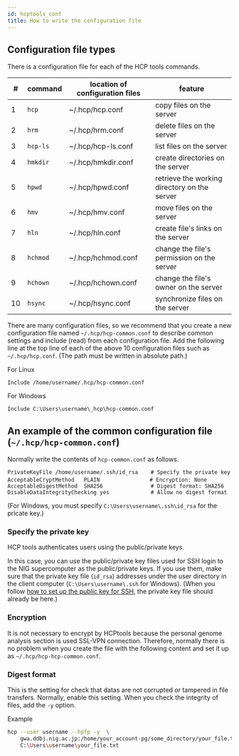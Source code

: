 ```yaml
---
id: hcptools_conf
title: How to write the configuration file
---
```



## Configuration file types

There is a configuration file for each of the HCP tools commands.

| #| command  |location of configuration files| feature                                          |
|--|----------|-------------------------------|--------------------------------------------------|
| 1| `hcp`    |~/.hcp/hcp.conf                | copy files on the server                         |
| 2| `hrm`    |~/.hcp/hrm.conf                | delete files on the server                       |
| 3| `hcp-ls` |~/.hcp/hcp-ls.conf             | list files on the server                         |
| 4| `hmkdir` |~/.hcp/hmkdir.conf             | create directories on the server                 |
| 5| `hpwd`   |~/.hcp/hpwd.conf               | retrieve the working directory on the server     |
| 6| `hmv`    |~/.hcp/hmv.conf                | move files on the server                         |
| 7| `hln`    |~/.hcp/hln.conf                | create file's links on the server                |
| 8| `hchmod` |~/.hcp/hchmod.conf             | change the file's permission on the server       |
| 9| `hchown` |~/.hcp/hchown.conf             | change the file's owner on the server            |
|10| `hsync`  |~/.hcp/hsync.conf              | synchronize files on the server                  |



There are many configuration files, so we recommend that you create a new configuration file named `~/.hcp/hcp-common.conf` to describe common settings and include (read) from each configuration file. Add the following line at the top line of each of the above 10 configuration files such as `~/.hcp/hcp.conf`. (The path must be written in absolute path.)


For Linux

```
Include /home/username/.hcp/hcp-common.conf
```

For Windows

```
Include C:\Users\username\_hcp\hcp-common.conf
```


## An example of the common configuration file (`~/.hcp/hcp-common.conf`)

Normally write the contents of `hcp-common.conf` as follows.

```
PrivateKeyFile /home/username/.ssh/id_rsa    # Specify the private key
AcceptableCryptMethod   PLAIN              　# Encryption: None
AcceptableDigestMethod  SHA256               # Digest format: SHA256
DisableDataIntegrityChecking yes             # Allow no digest format
```

(For Windows, you must specify `C:\Users\username\.ssh\id_rsa` for the pricate key.)

### Specify the private key

HCP tools authenticates users using the public/private keys.

In this case, you can use the public/private key files used for SSH login to the NIG supercomputer as the public/private keys.
If you use them, make sure that the private key file (`id_rsa`) addresses under the user directory in the client computer (`C:\Users\username\.ssh` for Windows). (When you follow [how to set up the public key for SSH](/application/ssh_keys_mac), the private key file should already be here.)


### Encryption

It is not necessary to encrypt by HCPtools because the personal genome analysis section is used SSL-VPN connection.
Therefore, normally there is no problem when you create the file with the following content and set it up as `~/.hcp/hcp-hcp-common.conf`.

### Digest format

This is the setting for check that datas are not corrupted or tampered in file transfers. Normally, enable this setting.
When you check the integrity of files, add the `-y` option.

Example

```bash
hcp --user username --hpfp -y  \
    gwa.ddbj.nig.ac.jp:/home/your_account-pg/some_directory/your_file.txt \
    C:\Users\username\your_file.txt
```


